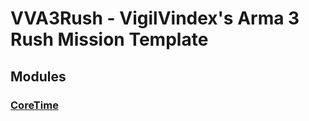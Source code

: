 # VVA3Rush - VigilVindex's Arma 3 Rush Mission Template

## Modules

### [CoreTime](https://forums.bohemia.net/forums/topic/129602-mp-fast-time-fsm-jip-compatible/)
